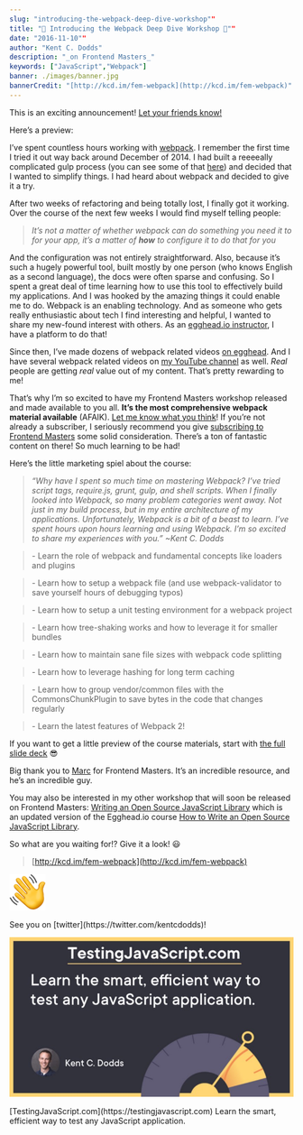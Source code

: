 ```yaml
---
slug: "introducing-the-webpack-deep-dive-workshop""
title: "🎉 Introducing the Webpack Deep Dive Workshop 🎊""
date: "2016-11-10""
author: "Kent C. Dodds"
description: "_on Frontend Masters_"
keywords: ["JavaScript","Webpack"]
banner: ./images/banner.jpg
bannerCredit: "[http://kcd.im/fem-webpack](http://kcd.im/fem-webpack)"
---
```


This is an exciting announcement!
[Let your friends know!](https://twitter.com/intent/tweet?text=There%27s%20a%20new%20webpack%20workshop%20on%20@FrontendMasters%20from%20@kentcdodds!%20Check%20it%20out!%20kcd.im/fem-webpack%20%F0%9F%8E%8A)

Here’s a preview:

I’ve spent countless hours working with [webpack](https://webpack.js.org/). I
remember the first time I tried it out way back around December of 2014. I had
built a reeeeally complicated gulp process (you can see some of that
[here](https://medium.com/@kentcdodds/angularjs-script-loading-108652bde20e))
and decided that I wanted to simplify things. I had heard about webpack and
decided to give it a try.

After two weeks of refactoring and being totally lost, I finally got it working.
Over the course of the next few weeks I would find myself telling people:

> _It’s not a matter of whether webpack can do something you need it to for your
> app, it’s a matter of_ **_how_** _to configure it to do that for you_

And the configuration was not entirely straightforward. Also, because it’s such
a hugely powerful tool, built mostly by one person (who knows English as a
second language), the docs were often sparse and confusing. So I spent a great
deal of time learning how to use this tool to effectively build my applications.
And I was hooked by the amazing things it could enable me to do. Webpack is an
enabling technology. And as someone who gets really enthusiastic about tech I
find interesting and helpful, I wanted to share my new-found interest with
others. As an [egghead.io instructor](http://kcd.im/egghead), I have a platform
to do that!

Since then, I’ve made dozens of webpack related videos
[on egghead](http://kcd.im/egghead-webpack). And I have several webpack related
videos on [my YouTube channel](https://youtube.com/kentcdodds) as well. _Real_
people are getting _real_ value out of my content. That’s pretty rewarding to
me!

That’s why I’m so excited to have my Frontend Masters workshop released and made
available to you all. **It’s the most comprehensive webpack material available**
(AFAIK).
[Let me know what you think](https://twitter.com/intent/tweet?text=Thanks%20for%20the%20@FrontendMasters%20Webpack%20Deep%20Dive%20workshop%20@kentcdodds!%20It%20was%20awesome!%20kcd.im/fem-webpack%20%F0%9F%8E%89)!
If you’re not already a subscriber, I seriously recommend you give
[subscribing to Frontend Masters](https://frontendmasters.com/enroll/) some
solid consideration. There’s a ton of fantastic content on there! So much
learning to be had!

Here’s the little marketing spiel about the course:

> _“Why have I spent so much time on mastering Webpack? I’ve tried script tags,
> require.js, grunt, gulp, and shell scripts. When I finally looked into
> Webpack, so many problem categories went away. Not just in my build process,
> but in my entire architecture of my applications. Unfortunately, Webpack is a
> bit of a beast to learn. I’ve spent hours upon hours learning and using
> Webpack. I’m so excited to share my experiences with you.” ~Kent C. Dodds_

> \- Learn the role of webpack and fundamental concepts like loaders and plugins

> \- Learn how to setup a webpack file (and use webpack-validator to save
> yourself hours of debugging typos)

> \- Learn how to setup a unit testing environment for a webpack project

> \- Learn how tree-shaking works and how to leverage it for smaller bundles

> \- Learn how to maintain sane file sizes with webpack code splitting

> \- Learn how to leverage hashing for long term caching

> \- Learn how to group vendor/common files with the CommonsChunkPlugin to save
> bytes in the code that changes regularly

> \- Learn the latest features of Webpack 2!

If you want to get a little preview of the course materials, start with
[the full slide deck](http://kcd.im/webpack-workshop) 😎

Big thank you to [Marc](https://twitter.com/1Marc) for Frontend Masters. It’s an
incredible resource, and he’s an incredible guy.

You may also be interested in my other workshop that will soon be released on
Frontend Masters:
[Writing an Open Source JavaScript Library](http://kcd.im/fem-oss) which is an
updated version of the Egghead.io course
[How to Write an Open Source JavaScript Library](http://kcd.im/write-oss).

So what are you waiting for!? Give it a look! 😃

> [http://kcd.im/fem-webpack](http://kcd.im/fem-webpack)

![](./images/0.png)

<figcaption>See you on [twitter](https://twitter.com/kentcdodds)!</figcaption>

![](./images/1.jpeg)

<figcaption>[TestingJavaScript.com](https://testingjavascript.com) Learn the smart, efficient way to test any JavaScript application.</figcaption>
